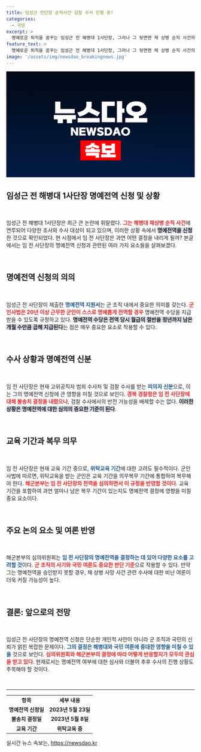 ```yaml
---
title: 임성근 전단장 순직사건 검찰 수사 진행 중!
categories:
  - 국방
excerpt: >
  명예로운 퇴직을 꿈꾸는 임성근 전 해병대 1사단장, 그러나 그 뒷면엔 채 상병 순직 사건의 그림자가 드리워져 있다. 고위직의 전역 결정은 과연 공정할까? 국민의 시선이 쏠리는 가운데 긴박한 진행 상황에 귀추가 주목된다!
feature_text: >
  명예로운 퇴직을 꿈꾸는 임성근 전 해병대 1사단장, 그러나 그 뒷면엔 채 상병 순직 사건의 그림자가 드리워져 있다. 고위직의 전역 결정은 과연 공정할까? 국민의 시선이 쏠리는 가운데 긴박한 진행 상황에 귀추가 주목된다!
image: '/assets/img/newsdao_breakingnews.jpg'
---
```


<p><img src="/assets/img/newsdao_breakingnews.jpg" alt="koreaapp 속보" /></p>

<h2 data-ke-size="size26">임성근 전 해병대 1사단장 명예전역 신청 및 상황</h2>

<p data-ke-size="size16">&nbsp;</p>

<p>임성근 전 해병대 1사단장은 최근 큰 논란에 휘말렸다. <b><span style="color: #ee2323;">그는 해병대 채상병 순직 사건</span></b>에 연루되어 다양한 조사와 수사 대상이 되고 있으며, 이러한 상황 속에서 <b><span style="background-color: #21538527;">명예전역을 신청</span></b>한 것으로 확인되었다. 현 시점에서 임 전 사단장은 과연 어떤 결정을 내리게 될까? 본글에서는 임 전 사단장의 명예전역 신청과 관련된 여러 가지 요소들을 살펴보겠다.</p>

<p data-ke-size="size16">&nbsp;</p>

<h2 data-ke-size="size26">명예전역 신청의 의의</h2>

<p data-ke-size="size16">&nbsp;</p>

<p>임성근 전 사단장이 제출한 <b><span style="color: #1a5490;">명예전역 지원서</span></b>는 군 조직 내에서 중요한 의미를 갖는다. <b><span style="color: #ee2323;">군인사법은 20년 이상 근무한 군인이 스스로 명예롭게 전역할 경우</span></b> 명예전역 수당을 지급받을 수 있도록 규정하고 있다. <b><span style="background-color: #21538527;">명예전역 수당은 전역 당시 월급의 절반을 정년까지 남은 개월 수만큼 곱해 지급된다</span></b>는 점은 매우 중요한 요소로 작용할 수 있다.</p>

<p data-ke-size="size16">&nbsp;</p>

<h2 data-ke-size="size26">수사 상황과 명예전역 신분</h2>

<p data-ke-size="size16">&nbsp;</p>

<p>임 전 사단장은 현재 고위공직자 범죄 수사처 및 검찰 수사를 받는 <b><span style="color: #1a5490;">피의자 신분</span></b>으로, 이는 그의 명예전역 신청에 큰 영향을 미칠 것으로 보인다. <b><span style="color: #ee2323;">경북 경찰청은 임 전 사단장에 대해 불송치 결정을 내렸으나</span></b>, 검찰 수사에서의 반전 가능성을 배제할 수는 없다. <b><span style="background-color: #21538527;">이러한 상황은 명예전역에 대한 심의의 중요한 기준이 된다</span></b>.</p>

<p data-ke-size="size16">&nbsp;</p>

<h2 data-ke-size="size26">교육 기간과 복무 의무</h2>

<p data-ke-size="size16">&nbsp;</p>

<p>임 전 사단장은 현재 교육 기간 중으로, <b><span style="color: #1a5490;">위탁교육 기간</span></b>에 대한 고려도 필수적이다. 군인사법에 따르면, 위탁교육을 받는 군인은 교육 기간을 의무복무 기간에 통합하여 복무해야 한다. <b><span style="color: #ee2323;">해군본부는 임 전 사단장의 전역을 심의하면서 이 규정을 반영할 것이다</span></b>. 교육 기간을 포함하여 과연 얼마나 남은 복무 기간이 있는지도 명예전역 결정에 영향을 미칠 중요 요소이다.</p>

<p data-ke-size="size16">&nbsp;</p>

<h2 data-ke-size="size26">주요 논의 요소 및 여론 반영</h2>

<p data-ke-size="size16">&nbsp;</p>

<p>해군본부의 심의위원회는 <b><span style="color: #1a5490;">임 전 사단장의 명예전역을 결정하는 데 있어 다양한 요소를 고려할 것</span></b>이다. <b><span style="color: #ee2323;">군 조직의 사기와 국민 여론도 중요한 판단 기준</span></b>으로 작용할 수 있다. 만약 그는 명예전역을 승인받지 못할 경우, 채 상병 사망 사건 관련 수사에 대한 비난 여론이 더욱 커질 가능성이 높다.</p>

<p data-ke-size="size16">&nbsp;</p>

<h2 data-ke-size="size26">결론: 앞으로의 전망</h2>

<p data-ke-size="size16">&nbsp;</p>

<p>임성근 전 사단장의 명예전역 신청은 단순한 개인적 사안이 아니라 군 조직과 국민의 신뢰가 얽힌 복잡한 문제이다. <b><span style="color: #1a5490;">그의 결정은 해병대와 국민 여론에 중대한 영향을 미칠 수 있을</span></b> 것으로 보인다. <b><span style="color: #ee2323;">심의위원회와 해군본부의 결정에 따라 어떻게 반응할지가 모두의 관심을 받고 있다</span></b>. 현재로서는 명예전역 여부에 대한 심사와 더불어 추후 수사의 진행 상황도 주목해야 할 것이다.</p>

<p data-ke-size="size16">&nbsp;</p>

<hr>

<table style="width: 100%; border-collapse: collapse;">
  <tr>
    <td style="text-align: center; height: 17px;"><b>항목</b></td>
    <td style="text-align: center; height: 17px;"><b>세부 내용</b></td>
  </tr>
  <tr>
    <td style="text-align: center; height: 17px;"><b>명예전역 신청일</b></td>
    <td style="text-align: center; height: 17px;"><b>2023년 5월 23일</b></td>
  </tr>
  <tr>
    <td style="text-align: center; height: 17px;"><b>불송치 결정일</b></td>
    <td style="text-align: center; height: 17px;"><b>2023년 5월 8일</b></td>
  </tr>
  <tr>
    <td style="text-align: center; height: 17px;"><b>교육 기간</b></td>
    <td style="text-align: center; height: 17px;"><b>위탁교육 중</b></td>
  </tr>
</table>
실시간 뉴스 속보는, <a href="https://newsdao.kr" rel="dofollow">https://newsdao.kr</a>


